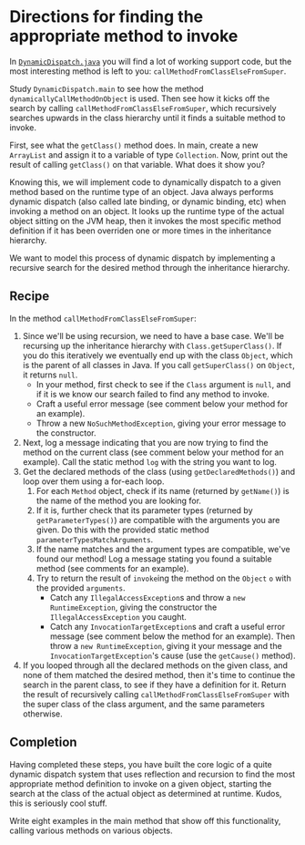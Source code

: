 # Directions for finding the appropriate method to invoke

In [`DynamicDispatch.java`](src/cs165/DynamicDispatch.java) you will find a lot of working support code, but the most interesting method is left to you: `callMethodFromClassElseFromSuper`.

Study `DynamicDispatch.main` to see how the method `dynamicallyCallMethodOnObject` is used. Then see how it kicks off the search by calling `callMethodFromClassElseFromSuper`, which recursively searches upwards in the class hierarchy until it finds a suitable method to invoke.

First, see what the `getClass()` method does. In main, create a new `ArrayList` and assign it to a variable of type `Collection`. Now, print out the result of calling `getClass()` on that variable. What does it show you?

Knowing this, we will implement code to dynamically dispatch to a given method based on the runtime type of an object. Java always performs dynamic dispatch (also called late binding, or dynamic binding, etc) when invoking a method on an object. It looks up the runtime type of the actual object sitting on the JVM heap, then it invokes the most specific method definition if it has been overriden one or more times in the inheritance hierarchy.

We want to model this process of dynamic dispatch by implementing a recursive search for the desired method through the inheritance hierarchy.

## Recipe

In the method `callMethodFromClassElseFromSuper`:

1. Since we'll be using recursion, we need to have a base case. We'll be recursing up the inheritance hierarchy with `Class.getSuperClass()`. If you do this iteratively we eventually end up with the class `Object`, which is the parent of all classes in Java. If you call `getSuperClass()` on `Object`, it returns `null`.
   * In your method, first check to see if the `Class` argument is `null`, and if it is we know our search failed to find any method to invoke.
   * Craft a useful error message (see comment below your method for an example).
   * Throw a new `NoSuchMethodException`, giving your error message to the constructor.
2. Next, log a message indicating that you are now trying to find the method on the current class (see comment below your method for an example). Call the static method `log` with the string you want to log.
3. Get the declared methods of the class (using `getDeclaredMethods()`) and loop over them using a for-each loop.
   1. For each `Method` object, check if its name (returned by `getName()`) is the name of the method you are looking for.
   2. If it is, further check that its parameter types (returned by `getParameterTypes()`) are compatible with the arguments you are given. Do this with the provided static method `parameterTypesMatchArguments`.
   3. If the name matches and the argument types are compatible, we've found our method! Log a message stating you found a suitable method (see comments for an example).
   4. Try to return the result of `invoke`ing the method on the `Object` `o` with the provided `arguments`.
      * Catch any `IllegalAccessException`s and throw a `new RuntimeException`, giving the constructor the `IllegalAccessException` you caught.
      * Catch any `InvocationTargetException`s and craft a useful error message (see comment below the method for an example). Then throw a `new RuntimeException`, giving it your message and the `InvocationTargetException`'s cause (use the `getCause()` method).
4. If you looped through all the declared methods on the given class, and none of them matched the desired method, then it's time to continue the search in the parent class, to see if they have a definition for it. Return the result of recursively calling `callMethodFromClassElseFromSuper` with the super class of the class argument, and the same parameters otherwise.

## Completion

Having completed these steps, you have built the core logic of a quite dynamic dispatch system that uses reflection and recursion to find the most appropriate method definition to invoke on a given object, starting the search at the class of the actual object as determined at runtime. Kudos, this is seriously cool stuff.

Write eight examples in the main method that show off this functionality, calling various methods on various objects.
